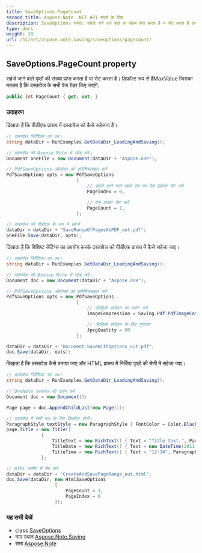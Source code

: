```yaml
---
title: SaveOptions.PageCount
second_title: Aspose.Note .NET API संदर्भ के लिए
description: SaveOptions संपत्त. सहेजे जने वले पृष्ठं क संख्य प्रप्त करत है य सेट करत है डफ़ल्ट रूप से हैMaxValue जसक मतलब है क दस्तवेज़ के सभ पेज रेंडर कए जएंगे.
type: docs
weight: 20
url: /hi/net/aspose.note.saving/saveoptions/pagecount/
---
```

## SaveOptions.PageCount property

सहेजे जाने वाले पृष्ठों की संख्या प्राप्त करता है या सेट करता है। डिफ़ॉल्ट रूप से हैMaxValue जिसका मतलब है कि दस्तावेज़ के सभी पेज रेंडर किए जाएंगे.

```csharp
public int PageCount { get; set; }
```

### उदाहरण

दिखाता है कि पीडीएफ प्रारूप में दस्तावेज़ को कैसे सहेजना है।

```csharp
// दस्तावेज़ निर्देशिका का पथ।
string dataDir = RunExamples.GetDataDir_LoadingAndSaving();

// दस्तावेज़ को Aspose.Note में लोड करें।
Document oneFile = new Document(dataDir + "Aspose.one");

// PdfSaveOptions ऑब्जेक्ट को इनिशियलाइज़ करें
PdfSaveOptions opts = new PdfSaveOptions
                          {
                              // सहेजे जाने वाले पहले पेज का पेज इंडेक्स सेट करें
                              PageIndex = 0,

                              // पेज काउंट सेट करें
                              PageCount = 1,
                          };

// दस्तावेज़ को पीडीएफ के रूप में सहेजें
dataDir = dataDir + "SaveRangeOfPagesAsPDF_out.pdf";
oneFile.Save(dataDir, opts);
```

दिखाता है कि विशिष्ट सेटिंग्स का उपयोग करके दस्तावेज़ को पीडीएफ प्रारूप में कैसे सहेजा जाए।

```csharp
// दस्तावेज़ निर्देशिका का पथ।
string dataDir = RunExamples.GetDataDir_LoadingAndSaving();

// दस्तावेज़ को Aspose.Note में लोड करें।
Document doc = new Document(dataDir + "Aspose.one");

// PdfSaveOptions ऑब्जेक्ट को इनिशियलाइज़ करें
PdfSaveOptions opts = new PdfSaveOptions
                          {
                              // जेपीईजी संपीड़न का प्रयोग करें
                              ImageCompression = Saving.Pdf.PdfImageCompression.Jpeg,

                              // जेपीईजी संपीड़न के लिए गुणवत्ता
                              JpegQuality = 90
                          };

dataDir = dataDir + "Document.SaveWithOptions_out.pdf";
doc.Save(dataDir, opts);
```

दिखाता है कि दस्तावेज़ कैसे बनाया जाए और HTML प्रारूप में निर्दिष्ट पृष्ठों की श्रेणी में सहेजा जाए।

```csharp
// दस्तावेज़ निर्देशिका का पथ।
string dataDir = RunExamples.GetDataDir_LoadingAndSaving();

// OneNote दस्तावेज़ को प्रारंभ करें
Document doc = new Document();

Page page = doc.AppendChildLast(new Page());

// दस्तावेज़ में सभी पाठ के लिए डिफ़ॉल्ट शैली।
ParagraphStyle textStyle = new ParagraphStyle { FontColor = Color.Black, FontName = "Arial", FontSize = 10 };
page.Title = new Title()
             {
                 TitleText = new RichText() { Text = "Title text.", ParagraphStyle = textStyle },
                 TitleDate = new RichText() { Text = new DateTime(2011, 11, 11).ToString("D", CultureInfo.InvariantCulture), ParagraphStyle = textStyle },
                 TitleTime = new RichText() { Text = "12:34", ParagraphStyle = textStyle }
             };

// HTML फॉर्मेट में सेव करें
dataDir = dataDir + "CreateAndSavePageRange_out.html";
doc.Save(dataDir, new HtmlSaveOptions
                  {
                      PageCount = 1,
                      PageIndex = 0
                  });
```

### यह सभी देखें

* class [SaveOptions](../)
* नाम स्थान [Aspose.Note.Saving](../../saveoptions/)
* सभा [Aspose.Note](../../../)



